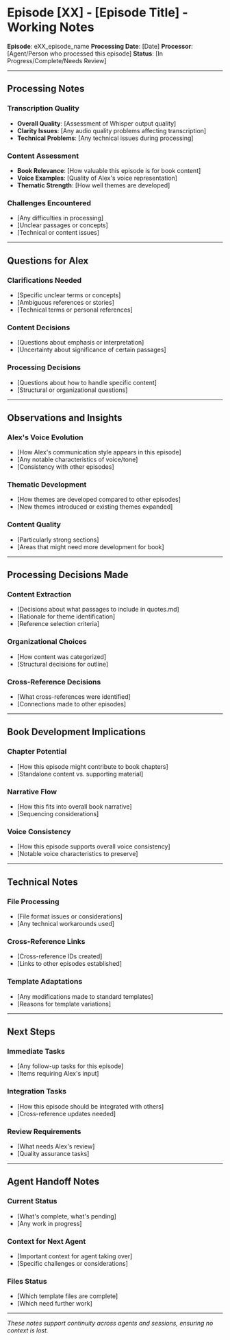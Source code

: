 # Episode [XX] - [Episode Title] - Working Notes

**Episode**: eXX_episode_name
**Processing Date**: [Date]
**Processor**: [Agent/Person who processed this episode]
**Status**: [In Progress/Complete/Needs Review]

---

## Processing Notes

### Transcription Quality
- **Overall Quality**: [Assessment of Whisper output quality]
- **Clarity Issues**: [Any audio quality problems affecting transcription]
- **Technical Problems**: [Any technical issues during processing]

### Content Assessment
- **Book Relevance**: [How valuable this episode is for book content]
- **Voice Examples**: [Quality of Alex's voice representation]
- **Thematic Strength**: [How well themes are developed]

### Challenges Encountered
- [Any difficulties in processing]
- [Unclear passages or concepts]
- [Technical or content issues]

---

## Questions for Alex

### Clarifications Needed
- [Specific unclear terms or concepts]
- [Ambiguous references or stories]
- [Technical terms or personal references]

### Content Decisions
- [Questions about emphasis or interpretation]
- [Uncertainty about significance of certain passages]

### Processing Decisions
- [Questions about how to handle specific content]
- [Structural or organizational questions]

---

## Observations and Insights

### Alex's Voice Evolution
- [How Alex's communication style appears in this episode]
- [Any notable characteristics of voice/tone]
- [Consistency with other episodes]

### Thematic Development
- [How themes are developed compared to other episodes]
- [New themes introduced or existing themes expanded]

### Content Quality
- [Particularly strong sections]
- [Areas that might need more development for book]

---

## Processing Decisions Made

### Content Extraction
- [Decisions about what passages to include in quotes.md]
- [Rationale for theme identification]
- [Reference selection criteria]

### Organizational Choices
- [How content was categorized]
- [Structural decisions for outline]

### Cross-Reference Decisions
- [What cross-references were identified]
- [Connections made to other episodes]

---

## Book Development Implications

### Chapter Potential
- [How this episode might contribute to book chapters]
- [Standalone content vs. supporting material]

### Narrative Flow
- [How this fits into overall book narrative]
- [Sequencing considerations]

### Voice Consistency
- [How this episode supports overall voice consistency]
- [Notable voice characteristics to preserve]

---

## Technical Notes

### File Processing
- [File format issues or considerations]
- [Any technical workarounds used]

### Cross-Reference Links
- [Cross-reference IDs created]
- [Links to other episodes established]

### Template Adaptations
- [Any modifications made to standard templates]
- [Reasons for template variations]

---

## Next Steps

### Immediate Tasks
- [Any follow-up tasks for this episode]
- [Items requiring Alex's input]

### Integration Tasks
- [How this episode should be integrated with others]
- [Cross-reference updates needed]

### Review Requirements
- [What needs Alex's review]
- [Quality assurance tasks]

---

## Agent Handoff Notes

### Current Status
- [What's complete, what's pending]
- [Any work in progress]

### Context for Next Agent
- [Important context for agent taking over]
- [Specific challenges or considerations]

### Files Status
- [Which template files are complete]
- [Which need further work]

---

*These notes support continuity across agents and sessions, ensuring no context is lost.*
